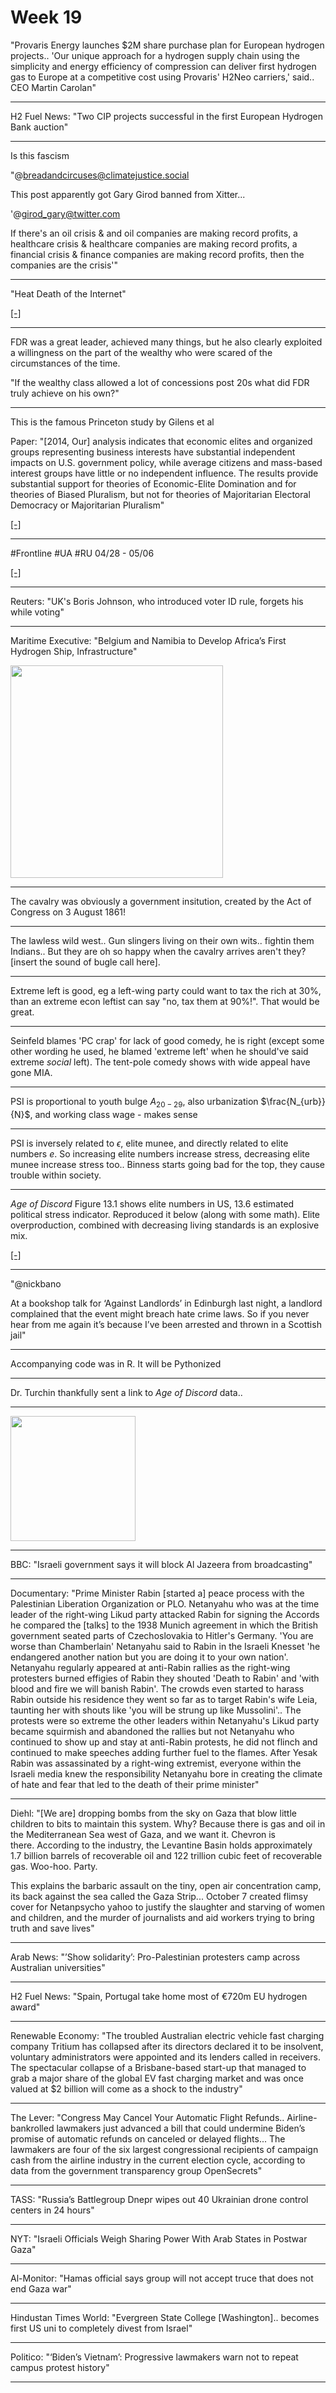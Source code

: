 # Week 19

"Provaris Energy launches $2M share purchase plan for European
hydrogen projects.. 'Our unique approach for a hydrogen supply chain
using the simplicity and energy efficiency of compression can deliver
first hydrogen gas to Europe at a competitive cost using Provaris'
H2Neo carriers,' said.. CEO Martin Carolan"

---

H2 Fuel News: "Two CIP projects successful in the first European
Hydrogen Bank auction"

---

Is this fascism

"@breadandcircuses@climatejustice.social

This post apparently got Gary Girod banned from Xitter...

'@girod_gary@twitter.com

If there's an oil crisis & and oil companies are making record
profits, a healthcare crisis & healthcare companies are making record
profits, a financial crisis & finance companies are making record
profits, then the companies are the crisis'"

---

"Heat Death of the Internet"

[[-]](https://www.takahe.org.nz/heat-death-of-the-internet/)

---

FDR was a great leader, achieved many things, but he also clearly
exploited a willingness on the part of the wealthy who were scared of
the circumstances of the time.

"If the wealthy class allowed a lot of concessions post 20s what did
FDR truly achieve on his own?"

---

This is the famous Princeton study by Gilens et al

Paper: "[2014, Our] analysis indicates that economic elites and
organized groups representing business interests have substantial
independent impacts on U.S. government policy, while average citizens
and mass-based interest groups have little or no independent
influence. The results provide substantial support for theories of
Economic-Elite Domination and for theories of Biased Pluralism, but
not for theories of Majoritarian Electoral Democracy or Majoritarian
Pluralism"

[[-]](https://www.cambridge.org/core/journals/perspectives-on-politics/article/testing-theories-of-american-politics-elites-interest-groups-and-average-citizens/62327F513959D0A304D4893B382B992B)

---

\#Frontline \#UA \#RU 04/28 - 05/06

[[-]](ukrdata/map16.html)

---

Reuters: "UK's Boris Johnson, who introduced voter ID rule, forgets
his while voting"

---

Maritime Executive: "Belgium and Namibia to Develop Africa’s First
Hydrogen Ship, Infrastructure"

<img width='340' src='https://files.mastodon.social/cache/preview_cards/images/096/195/556/original/13c28763fb5437c3.jpg'/> 

---

The cavalry was obviously a government insitution, created by the Act
of Congress on 3 August 1861!

---

The lawless wild west.. Gun slingers living on their own
wits.. fightin them Indians.. But they are oh so happy when the
cavalry arrives aren't they? [insert the sound of bugle call here].

---

Extreme left is good, eg a left-wing party could want to tax the rich
at 30%, than an extreme econ leftist can say "no, tax them at
90%!". That would be great.

---

Seinfeld blames 'PC crap' for lack of good comedy, he is right (except
some other wording he used, he blamed 'extreme left' when he should've
said extreme *social* left). The tent-pole comedy shows with wide
appeal have gone MIA.

---

PSI is proportional to youth bulge $A_{20-29}$, also urbanization
$\frac{N_{urb}}{N}$, and working class wage - makes sense

---

PSI is inversely related to $\epsilon$, elite munee, and directly
related to elite numbers $e$. So increasing elite numbers increase
stress, decreasing elite munee increase stress too.. Binness starts
going bad for the top, they cause trouble within society.

---

*Age of Discord* Figure 13.1 shows elite numbers in US, 13.6 estimated
political stress indicator. Reproduced it below (along with some
math). Elite overproduction, combined with decreasing living standards is an
explosive mix.

[[-]](../../2024/05/age-of-discord-math.html)

---

"@nickbano

At a bookshop talk for ‘Against Landlords’ in Edinburgh last night, a
landlord complained that the event might breach hate crime laws. So if
you never hear from me again it’s because I’ve been arrested and
thrown in a Scottish jail"

---

Accompanying code was in R. It will be Pythonized

---

Dr. Turchin thankfully sent a link to *Age of Discord* data.. 

---

<img width='200' src='https://s3.eu-central-2.wasabisys.com/mastodonworld/media_attachments/files/112/370/031/874/031/984/original/832a04599f967cbb.png'/> 

---

BBC: "Israeli government says it will block Al Jazeera from broadcasting"

---

Documentary: "Prime Minister Rabin [started a] peace process with the
Palestinian Liberation Organization or PLO. Netanyahu who was at the
time leader of the right-wing Likud party attacked Rabin for signing
the Accords he compared the [talks] to the 1938 Munich agreement in
which the British government seated parts of Czechoslovakia to
Hitler's Germany.  'You are worse than Chamberlain' Netanyahu said to
Rabin in the Israeli Knesset 'he endangered another nation but you are
doing it to your own nation'. Netanyahu regularly appeared at
anti-Rabin rallies as the right-wing protesters burned effigies of
Rabin they shouted 'Death to Rabin' and 'with blood and fire we will
banish Rabin'. The crowds even started to harass Rabin outside his
residence they went so far as to target Rabin's wife Leia, taunting
her with shouts like 'you will be strung up like Mussolini'.. The
protests were so extreme the other leaders within Netanyahu's Likud
party became squirmish and abandoned the rallies but not Netanyahu who
continued to show up and stay at anti-Rabin protests, he did not
flinch and continued to make speeches adding further fuel to the
flames. After Yesak Rabin was assassinated by a right-wing extremist,
everyone within the Israeli media knew the responsibility Netanyahu
bore in creating the climate of hate and fear that led to the death of
their prime minister"

---

Diehl: "[We are] dropping bombs from the sky on Gaza that blow little
children to bits to maintain this system. Why? Because there is gas
and oil in the Mediterranean Sea west of Gaza, and we want it. Chevron
is there. According to the industry, the Levantine Basin holds
approximately 1.7 billion barrels of recoverable oil and 122 trillion
cubic feet of recoverable gas. Woo-hoo. Party.

This explains the barbaric assault on the tiny, open air concentration
camp, its back against the sea called the Gaza Strip... October 7
created flimsy cover for Netanpsycho yahoo to justify the slaughter
and starving of women and children, and the murder of journalists and
aid workers trying to bring truth and save lives"

---

Arab News: "’Show solidarity’: Pro-Palestinian protesters camp across
Australian universities"

---

H2 Fuel News: "Spain, Portugal take home most of €720m EU hydrogen
award"

---

Renewable Economy: "The troubled Australian electric vehicle fast
charging company Tritium has collapsed after its directors declared it
to be insolvent, voluntary administrators were appointed and its
lenders called in receivers. The spectacular collapse of a
Brisbane-based start-up that managed to grab a major share of the
global EV fast charging market and was once valued at $2 billion will
come as a shock to the industry"

---

The Lever: "Congress May Cancel Your Automatic Flight
Refunds.. Airline-bankrolled lawmakers just advanced a bill that could
undermine Biden’s promise of automatic refunds on canceled or delayed
flights... The lawmakers are four of the six largest congressional
recipients of campaign cash from the airline industry in the current
election cycle, according to data from the government transparency
group OpenSecrets"

---

TASS: "Russia’s Battlegroup Dnepr wipes out 40 Ukrainian drone control
centers in 24 hours"

---

NYT: "Israeli Officials Weigh Sharing Power With Arab States in
Postwar Gaza"

---

Al-Monitor: "Hamas official says group will not accept truce that does
not end Gaza war"

---

Hindustan Times World: "Evergreen State College [Washington].. becomes
first US uni to completely divest from Israel"

---

Politico: "‘Biden’s Vietnam’: Progressive lawmakers warn not to repeat
campus protest history"

---

